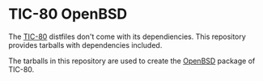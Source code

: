 TIC-80 OpenBSD
==============
The
[TIC-80](https://tic80.com/)
distfiles don't come with its dependiencies. This repository
provides tarballs with dependencies included.

The tarballs in this repository are used to create the
[OpenBSD](https://www.openbsd.org/)
package of TIC-80.
